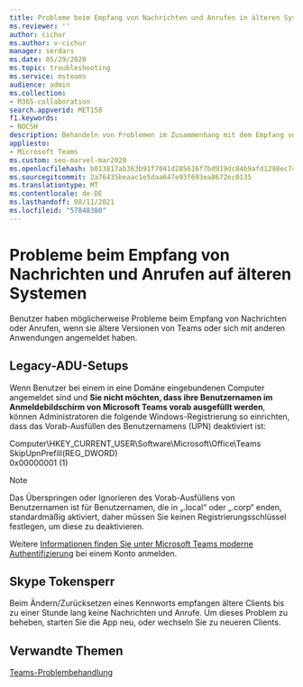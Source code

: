 ```yaml
---
title: Probleme beim Empfang von Nachrichten und Anrufen in älteren Systemen in Teams
ms.reviewer: ''
author: cichur
ms.author: v-cichur
manager: serdars
ms.date: 05/29/2020
ms.topic: troubleshooting
ms.service: msteams
audience: admin
ms.collection:
- M365-collaboration
search.appverid: MET150
f1.keywords:
- NOCSH
description: Behandeln von Problemen im Zusammenhang mit dem Empfang von Nachrichten und Anrufen auf älteren Systemen
appliesto:
- Microsoft Teams
ms.custom: seo-marvel-mar2020
ms.openlocfilehash: b013817ab363b91f7041d285616f7bd919dc84b9afd1298ec74d8e9dc64046a5
ms.sourcegitcommit: 2a76435beaac1e5daa647e93f693ea8672ec0135
ms.translationtype: MT
ms.contentlocale: de-DE
ms.lasthandoff: 08/11/2021
ms.locfileid: "57848380"
---
```

# <a name="issues-receiving-messages-and-calls-on-legacy-systems"></a>Probleme beim Empfang von Nachrichten und Anrufen auf älteren Systemen

Benutzer haben möglicherweise Probleme beim Empfang von Nachrichten oder Anrufen, wenn sie ältere Versionen von Teams oder sich mit anderen Anwendungen angemeldet haben.

## <a name="legacy-adu-setups"></a>Legacy-ADU-Setups

 Wenn Benutzer bei einem in eine Domäne eingebundenen Computer angemeldet sind und **Sie nicht möchten, dass ihre Benutzernamen im Anmeldebildschirm von Microsoft Teams vorab ausgefüllt werden**, können Administratoren die folgende Windows-Registrierung so einrichten, dass das Vorab-Ausfüllen des Benutzernamens (UPN) deaktiviert ist:

  Computer\HKEY_CURRENT_USER\Software\Microsoft\Office\Teams<br/>
  SkipUpnPrefill(REG_DWORD)<br/>
  0x00000001 (1)

> [!NOTE]
> Das Überspringen oder Ignorieren des Vorab-Ausfüllens von Benutzernamen ist für Benutzernamen, die in „.local“ oder „.corp“ enden, standardmäßig aktiviert, daher müssen Sie keinen Registrierungsschlüssel festlegen, um diese zu deaktivieren.

Weitere [Informationen finden Sie unter Microsoft Teams moderne Authentifizierung](sign-in-teams.md) bei einem Konto anmelden.

## <a name="skype-token-revocation"></a>Skype Tokensperr

Beim Ändern/Zurücksetzen eines Kennworts empfangen ältere Clients bis zu einer Stunde lang keine Nachrichten und Anrufe. Um dieses Problem zu beheben, starten Sie die App neu, oder wechseln Sie zu neueren Clients.


## <a name="related-topics"></a>Verwandte Themen

[Teams-Problembehandlung](/MicrosoftTeams/troubleshoot/teams)